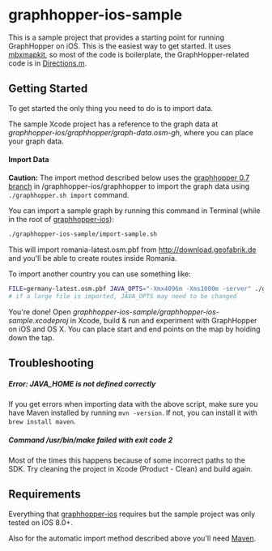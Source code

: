 graphhopper-ios-sample
======================

This is a sample project that provides a starting point for running GraphHopper on iOS.
This is the easiest way to get started. It uses [mbxmapkit](https://github.com/mapbox/mbxmapkit),
so most of the code is boilerplate, the GraphHopper-related code is in
[Directions.m](graphhopper-ios-sample/Directions.m).

## Getting Started

To get started the only thing you need to do is to import data.

The sample Xcode project has a reference to the graph data at
*graphhopper-ios/graphhopper/graph-data.osm-gh*, where you can place your graph data.

#### Import Data

**Caution:** The import method described below uses the
[graphhopper 0.7 branch](https://github.com/graphhopper/graphhopper/tree/0.7)
in /graphhopper-ios/graphhopper to import the graph data using `./graphhopper.sh import` command.

You can import a sample graph by running this command in Terminal
(while in the root of [graphhopper-ios](https://github.com/graphhopper/graphhopper-ios)):

```sh
./graphhopper-ios-sample/import-sample.sh
```

This will import romania-latest.osm.pbf from http://download.geofabrik.de
and you'll be able to create routes inside Romania.

To import another country you can use something like:

```sh
FILE=germany-latest.osm.pbf JAVA_OPTS="-Xmx4096m -Xms1000m -server" ./graphhopper-ios-sample/import-sample.sh
# if a large file is imported, JAVA_OPTS may need to be changed
```

You're done! Open *graphhopper-ios-sample/graphhopper-ios-sample.xcodeproj* in Xcode, build & run
and experiment with GraphHopper on iOS and OS X. You can place start and end points on the map by holding down the tap.

## Troubleshooting

##### Error: JAVA_HOME is not defined correctly

If you get errors when importing data with the above script,
make sure you have Maven installed by running `mvn -version`.
If not, you can install it with `brew install maven`.

##### Command /usr/bin/make failed with exit code 2

Most of the times this happens because of some incorrect paths to the SDK.
Try cleaning the project in Xcode (Product - Clean) and build again.

## Requirements

Everything that [graphhopper-ios](https://github.com/graphhopper/graphhopper-ios)
requires but the sample project was only tested on iOS 8.0+.

Also for the automatic import method described above you'll need [Maven](http://maven.apache.org).
